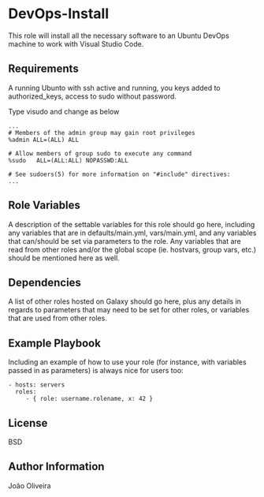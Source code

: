 DevOps-Install
==============

This role will install all the necessary software to an Ubuntu DevOps machine to work with Visual Studio Code.

Requirements
------------

A running Ubunto with ssh active and running, you keys added to authorized_keys, access to sudo without password.

Type visudo and change as below

    ...
    # Members of the admin group may gain root privileges
    %admin ALL=(ALL) ALL

    # Allow members of group sudo to execute any command
    %sudo   ALL=(ALL:ALL) NOPASSWD:ALL

    # See sudoers(5) for more information on "#include" directives:
    ...




Role Variables
--------------

A description of the settable variables for this role should go here, including any variables that are in defaults/main.yml, vars/main.yml, and any variables that can/should be set via parameters to the role. Any variables that are read from other roles and/or the global scope (ie. hostvars, group vars, etc.) should be mentioned here as well.

Dependencies
------------

A list of other roles hosted on Galaxy should go here, plus any details in regards to parameters that may need to be set for other roles, or variables that are used from other roles.

Example Playbook
----------------

Including an example of how to use your role (for instance, with variables passed in as parameters) is always nice for users too:

    - hosts: servers
      roles:
         - { role: username.rolename, x: 42 }

License
-------

BSD

Author Information
------------------

João Oliveira

